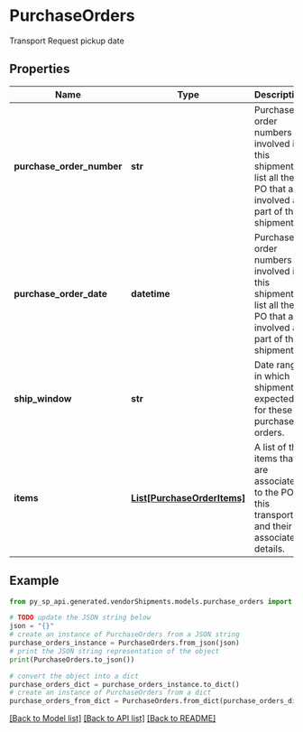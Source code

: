 # PurchaseOrders

Transport Request pickup date

## Properties

Name | Type | Description | Notes
------------ | ------------- | ------------- | -------------
**purchase_order_number** | **str** | Purchase order numbers involved in this shipment, list all the PO that are involved as part of this shipment. | [optional] 
**purchase_order_date** | **datetime** | Purchase order numbers involved in this shipment, list all the PO that are involved as part of this shipment. | [optional] 
**ship_window** | **str** | Date range in which shipment is expected for these purchase orders. | [optional] 
**items** | [**List[PurchaseOrderItems]**](PurchaseOrderItems.md) | A list of the items that are associated to the PO in this transport and their associated details. | [optional] 

## Example

```python
from py_sp_api.generated.vendorShipments.models.purchase_orders import PurchaseOrders

# TODO update the JSON string below
json = "{}"
# create an instance of PurchaseOrders from a JSON string
purchase_orders_instance = PurchaseOrders.from_json(json)
# print the JSON string representation of the object
print(PurchaseOrders.to_json())

# convert the object into a dict
purchase_orders_dict = purchase_orders_instance.to_dict()
# create an instance of PurchaseOrders from a dict
purchase_orders_from_dict = PurchaseOrders.from_dict(purchase_orders_dict)
```
[[Back to Model list]](../README.md#documentation-for-models) [[Back to API list]](../README.md#documentation-for-api-endpoints) [[Back to README]](../README.md)


